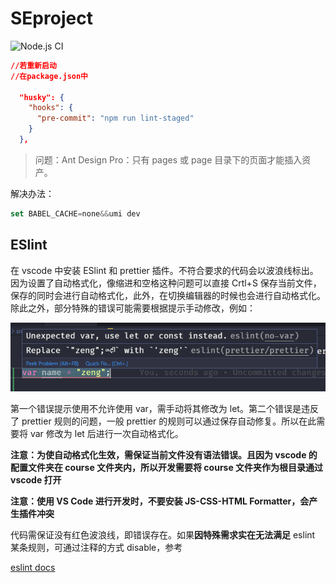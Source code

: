 # SEproject

![Node.js CI](https://github.com/hengqu4/SEproject/workflows/Node.js%20CI/badge.svg)
```json
//若重新启动
//在package.json中

  "husky": {
    "hooks": {
      "pre-commit": "npm run lint-staged"
    }
  },
```

> 问题：Ant Design Pro：只有 pages 或 page 目录下的页面才能插入资产。

解决办法：

```js
set BABEL_CACHE=none&&umi dev
```

## ESlint

在 vscode 中安装 ESlint 和 prettier 插件。不符合要求的代码会以波浪线标出。因为设置了自动格式化，像缩进和空格这种问题可以直接 Crtl+S 保存当前文件，保存的同时会进行自动格式化，此外，在切换编辑器的时候也会进行自动格式化。除此之外，部分特殊的错误可能需要根据提示手动修改，例如：

![](./img/example.png)

第一个错误提示使用不允许使用 var，需手动将其修改为 let。第二个错误是违反了 prettier 规则的问题，一般 prettier 的规则可以通过保存自动修复。所以在此需要将 var 修改为 let 后进行一次自动格式化。

**注意：为使自动格式化生效，需保证当前文件没有语法错误。且因为 vscode 的配置文件夹在 course 文件夹内，所以开发需要将 course 文件夹作为根目录通过 vscode 打开**

**注意：使用 VS Code 进行开发时，不要安装 JS-CSS-HTML Formatter，会产生插件冲突**

代码需保证没有红色波浪线，即错误存在。如果**因特殊需求实在无法满足** eslint 某条规则，可通过注释的方式 disable，参考

[eslint docs](https://eslint.org/docs/user-guide/configuring.html#configuring-rules)
